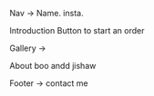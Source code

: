 Nav -> Name. insta. 

Introduction
Button to start an order

Gallery -> 

About boo andd jishaw

Footer -> contact me